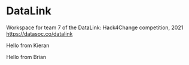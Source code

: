 # DataLink
Workspace for team 7 of the DataLink: Hack4Change competition, 2021
https://datasoc.co/datalink

Hello from Kieran

Hello from Brian
